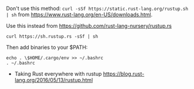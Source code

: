 Don't use this method: `curl -sSf https://static.rust-lang.org/rustup.sh | sh` from https://www.rust-lang.org/en-US/downloads.html.

Use this instead from https://github.com/rust-lang-nursery/rustup.rs

`curl https://sh.rustup.rs -sSf | sh`

Then add binaries to your $PATH:

```
echo . \$HOME/.cargo/env >> ~/.bashrc
. ~/.bashrc
```

- Taking Rust everywhere with rustup https://blog.rust-lang.org/2016/05/13/rustup.html
